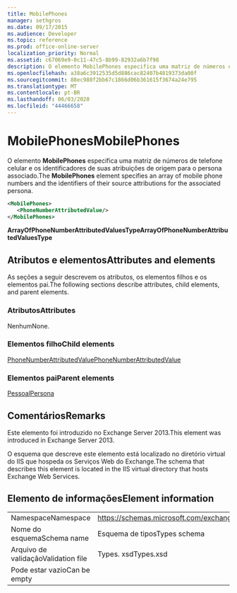 ```yaml
---
title: MobilePhones
manager: sethgros
ms.date: 09/17/2015
ms.audience: Developer
ms.topic: reference
ms.prod: office-online-server
localization_priority: Normal
ms.assetid: c67069e9-0c11-47c5-8b99-82932a6b7f98
description: O elemento MobilePhones especifica uma matriz de números de telefone celular e os identificadores de suas atribuições de origem para o persona associado.
ms.openlocfilehash: a38a6c3912535d5d886cac82407b4819373da00f
ms.sourcegitcommit: 88ec988f2bb67c1866d06b361615f3674a24e795
ms.translationtype: MT
ms.contentlocale: pt-BR
ms.lasthandoff: 06/03/2020
ms.locfileid: "44466658"
---
```

# <a name="mobilephones"></a><span data-ttu-id="b1747-103">MobilePhones</span><span class="sxs-lookup"><span data-stu-id="b1747-103">MobilePhones</span></span>

<span data-ttu-id="b1747-104">O elemento **MobilePhones** especifica uma matriz de números de telefone celular e os identificadores de suas atribuições de origem para o persona associado.</span><span class="sxs-lookup"><span data-stu-id="b1747-104">The **MobilePhones** element specifies an array of mobile phone numbers and the identifiers of their source attributions for the associated persona.</span></span> 
  
```XML
<MobilePhones>
   <PhoneNumberAttributedValue/>
</MobilePhones>
```

 <span data-ttu-id="b1747-105">**ArrayOfPhoneNumberAttributedValuesType**</span><span class="sxs-lookup"><span data-stu-id="b1747-105">**ArrayOfPhoneNumberAttributedValuesType**</span></span>
## <a name="attributes-and-elements"></a><span data-ttu-id="b1747-106">Atributos e elementos</span><span class="sxs-lookup"><span data-stu-id="b1747-106">Attributes and elements</span></span>

<span data-ttu-id="b1747-107">As seções a seguir descrevem os atributos, os elementos filhos e os elementos pai.</span><span class="sxs-lookup"><span data-stu-id="b1747-107">The following sections describe attributes, child elements, and parent elements.</span></span>
  
### <a name="attributes"></a><span data-ttu-id="b1747-108">Atributos</span><span class="sxs-lookup"><span data-stu-id="b1747-108">Attributes</span></span>

<span data-ttu-id="b1747-109">Nenhum</span><span class="sxs-lookup"><span data-stu-id="b1747-109">None.</span></span>
  
### <a name="child-elements"></a><span data-ttu-id="b1747-110">Elementos filho</span><span class="sxs-lookup"><span data-stu-id="b1747-110">Child elements</span></span>

[<span data-ttu-id="b1747-111">PhoneNumberAttributedValue</span><span class="sxs-lookup"><span data-stu-id="b1747-111">PhoneNumberAttributedValue</span></span>](phonenumberattributedvalue.md)
  
### <a name="parent-elements"></a><span data-ttu-id="b1747-112">Elementos pai</span><span class="sxs-lookup"><span data-stu-id="b1747-112">Parent elements</span></span>

[<span data-ttu-id="b1747-113">Pessoal</span><span class="sxs-lookup"><span data-stu-id="b1747-113">Persona</span></span>](persona.md)
  
## <a name="remarks"></a><span data-ttu-id="b1747-114">Comentários</span><span class="sxs-lookup"><span data-stu-id="b1747-114">Remarks</span></span>

<span data-ttu-id="b1747-115">Este elemento foi introduzido no Exchange Server 2013.</span><span class="sxs-lookup"><span data-stu-id="b1747-115">This element was introduced in Exchange Server 2013.</span></span>
  
<span data-ttu-id="b1747-116">O esquema que descreve este elemento está localizado no diretório virtual do IIS que hospeda os Serviços Web do Exchange.</span><span class="sxs-lookup"><span data-stu-id="b1747-116">The schema that describes this element is located in the IIS virtual directory that hosts Exchange Web Services.</span></span>
  
## <a name="element-information"></a><span data-ttu-id="b1747-117">Elemento de informações</span><span class="sxs-lookup"><span data-stu-id="b1747-117">Element information</span></span>

|||
|:-----|:-----|
|<span data-ttu-id="b1747-118">Namespace</span><span class="sxs-lookup"><span data-stu-id="b1747-118">Namespace</span></span>  <br/> |https://schemas.microsoft.com/exchange/services/2006/types  <br/> |
|<span data-ttu-id="b1747-119">Nome do esquema</span><span class="sxs-lookup"><span data-stu-id="b1747-119">Schema name</span></span>  <br/> |<span data-ttu-id="b1747-120">Esquema de tipos</span><span class="sxs-lookup"><span data-stu-id="b1747-120">Types schema</span></span>  <br/> |
|<span data-ttu-id="b1747-121">Arquivo de validação</span><span class="sxs-lookup"><span data-stu-id="b1747-121">Validation file</span></span>  <br/> |<span data-ttu-id="b1747-122">Types. xsd</span><span class="sxs-lookup"><span data-stu-id="b1747-122">Types.xsd</span></span>  <br/> |
|<span data-ttu-id="b1747-123">Pode estar vazio</span><span class="sxs-lookup"><span data-stu-id="b1747-123">Can be empty</span></span>  <br/> ||
   

